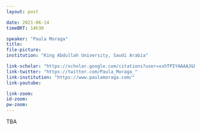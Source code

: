```yaml
---
layout: post

date: 2021-06-14
timeBRT: 14h30

speaker: "Paula Moraga"
title: 
file-picture: 
institution: "King Abdullah University, Saudi Arabia"

link-scholar: "https://scholar.google.com/citations?user=xxhTPIYAAAAJ&hl=en"
link-twitter: "https://twitter.com/Paula_Moraga_"
link-institution: "https://www.paulamoraga.com/"
link-youtube:

link-zoom: 
id-zoom: 
pw-zoom: 
---
```


TBA
